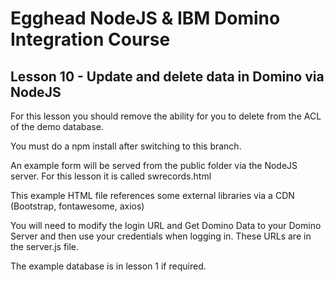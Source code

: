 # Egghead NodeJS & IBM Domino Integration Course
## Lesson 10 - Update and delete data in Domino via NodeJS

For this lesson you should remove the ability for you to delete from the ACL of the demo database.

You must do a npm install after switching to this branch.

An example form will be served from the public folder via the NodeJS server.  For this lesson it is called swrecords.html

This example HTML file references some external libraries via a CDN (Bootstrap, fontawesome, axios)

You will need to modify the login URL and Get Domino Data to your Domino Server and then use your credentials when logging in. These URLs are in the server.js file.

The example database is in lesson 1 if required.
